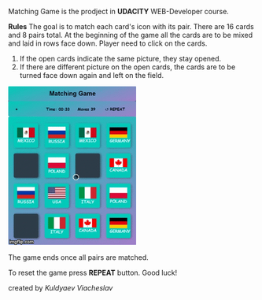 Matching Game is the prodject in **UDACITY** WEB-Developer course.


**Rules**
The goal is to match each card's icon with its pair. There are 16 cards and 8 pairs total. 
At the beginning of the game all the cards are to be mixed and laid in rows face down.
Player need to click on the cards.
1. If the open cards indicate the same picture, they stay opened. 
2. If there are different picture on the open cards, the cards are to be turned face down again and left on the field.

![demo](https://github.com/Kuldyaev/memorygame/blob/master/img/demo.gif)  






The game ends once all pairs are matched.

To reset the game press **REPEAT** button. 
Good luck!

created by _Kuldyaev Viacheslav_
